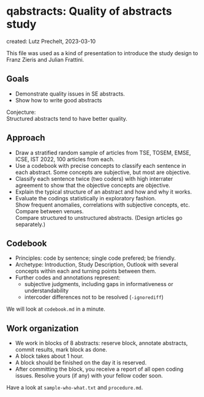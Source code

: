 # qabstracts: Quality of abstracts study

created: Lutz Prechelt, 2023-03-10

This file was used as a kind of presentation to introduce the
study design to Franz Zieris and Julian Frattini.


## Goals

- Demonstrate quality issues in SE abstracts.
- Show how to write good abstracts

Conjecture:  
Structured abstracts tend to have better quality.


## Approach

- Draw a stratified random sample of articles from TSE, TOSEM, EMSE, ICSE, IST 2022,
  100 articles from each.
- Use a codebook with precise concepts to classify each sentence in each abstract.
  Some concepts are subjective, but most are objective.
- Classify each sentence twice (two coders) with high interrater agreement
  to show that the objective concepts are objective.
- Explain the typical structure of an abstract and how and why it works.
- Evaluate the codings statistically in exploratory fashion.  
  Show frequent anomalies, correlations with subjective concepts, etc.  
  Compare between venues.  
  Compare structured to unstructured abstracts. (Design articles go separately.)


## Codebook

- Principles: code by sentence; single code prefered; be friendly.
- Archetype: Introduction, Study Description, Outlook with
  several concepts within each and turning points between them. 
- Further codes and annotations represent:
  - subjective judgments, including gaps in informativeness or understandability
  - intercoder differences not to be resolved (`-ignorediff`)

We will look at `codebook.md` in a minute.


## Work organization

- We work in blocks of 8 abstracts:
  reserve block, annotate abstracts, commit results, mark block as done.
- A block takes about 1 hour.
- A block should be finished on the day it is reserved.
- After committing the block, you receive a report of all open coding issues.
  Resolve yours (if any) with your fellow coder soon.

Have a look at `sample-who-what.txt` and `procedure.md`.
